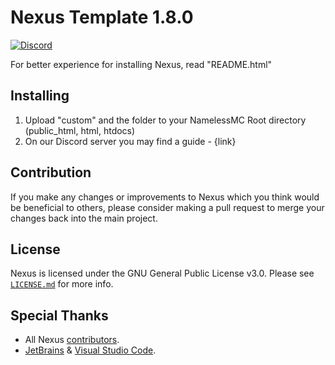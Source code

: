 # Nexus Template 1.8.0

[![Discord](https://img.shields.io/badge/Discord-Get%20support-blue?logo=discord&style=for-the-badge)](https://pterodactyl-resources.com/discord)

For better experience for installing Nexus, read "README.html"

## Installing

1. Upload "custom" and the folder to your NamelessMC Root directory (public_html, html, htdocs)
2. On our Discord server you may find a guide - {link}

## Contribution

If you make any changes or improvements to Nexus which you think would be beneficial to others, please consider making a pull request to merge your changes back into the main project.

## License

Nexus is licensed under the GNU General Public License v3.0. Please see [`LICENSE.md`](https://github.com/VertisanPRO/nexus/blob/main/LICENSE.md) for more info.

## Special Thanks
- All Nexus [contributors](https://github.com/VertisanPRO/nexus/graphs/contributors).
- [JetBrains](https://www.jetbrains.com) & [Visual Studio Code](https://code.visualstudio.com).
